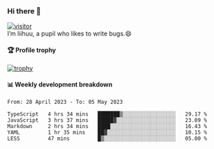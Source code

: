 ### Hi there 👋
[![visitor](https://visitor-badge.glitch.me/badge?page_id=liihuu&right_color=blue)](https://github.com/liihuu)<br>
I’m liihuu, a pupil who likes to write bugs.😄


#### 🏆 Profile trophy
[![trophy](https://github-profile-trophy.vercel.app?username=liihuu&margin-w=16&margin-h=16&rank=-C,-B)](https://github.com/liihuu)


#### 📊 Weekly development breakdown
<!--START_SECTION:waka-->

```text
From: 28 April 2023 - To: 05 May 2023

TypeScript   4 hrs 34 mins   ███████▒░░░░░░░░░░░░░░░░░   29.17 %
JavaScript   3 hrs 37 mins   █████▓░░░░░░░░░░░░░░░░░░░   23.09 %
Markdown     2 hrs 34 mins   ████░░░░░░░░░░░░░░░░░░░░░   16.43 %
YAML         1 hr 35 mins    ██▓░░░░░░░░░░░░░░░░░░░░░░   10.15 %
LESS         47 mins         █▒░░░░░░░░░░░░░░░░░░░░░░░   05.00 %
```

<!--END_SECTION:waka-->

<!--
**liihuu/liihuu** is a ✨ _special_ ✨ repository because its `README.md` (this file) appears on your GitHub profile.

Here are some ideas to get you started:

- 🔭 I’m currently working on ...
- 🌱 I’m currently learning ...
- 👯 I’m looking to collaborate on ...
- 🤔 I’m looking for help with ...
- 💬 Ask me about ...
- 📫 How to reach me: ...
- 😄 Pronouns: ...
- ⚡ Fun fact: ...
-->
